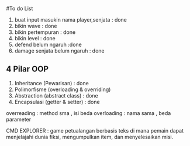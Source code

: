 #To do List
1. buat input masukin nama player,senjata : done
2. bikin wave : done
3. bikin pertempuran : done
4. bikin level : done
6. defend belum ngaruh :done
7. damage senjata belum ngaruh : done


## 4 Pilar OOP
1. Inheritance (Pewarisan) : done
2. Polimorfisme (overloading & overriding)
3. Abstraction (abstract class) : done 
4. Encapsulasi (getter & setter) : done 

overreading : method sma , isi beda
overloading : nama sama , beda parameter  


CMD EXPLORER : game petualangan berbasis teks di mana pemain dapat menjelajahi dunia fiksi, mengumpulkan item, dan menyelesaikan misi.
